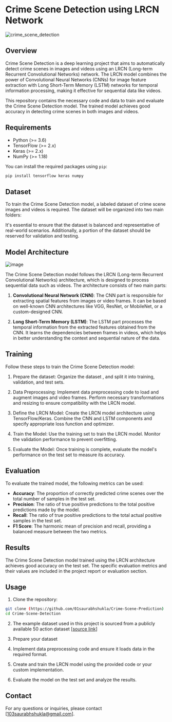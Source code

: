# Crime Scene Detection using LRCN Network

![crime_scene_detection](crime_scene_detection.jpg)

## Overview

Crime Scene Detection is a deep learning project that aims to automatically detect crime scenes in images and videos using an LRCN (Long-term Recurrent Convolutional Networks) network. The LRCN model combines the power of Convolutional Neural Networks (CNNs) for image feature extraction with Long Short-Term Memory (LSTM) networks for temporal information processing, making it effective for sequential data like videos.

This repository contains the necessary code and data to train and evaluate the Crime Scene Detection model. The trained model achieves good accuracy in detecting crime scenes in both images and videos.

## Requirements

- Python (>= 3.6)
- TensorFlow (>= 2.x)
- Keras (>= 2.x)
- NumPy (>= 1.18)

You can install the required packages using `pip`:

```bash
pip install tensorflow keras numpy
```

## Dataset

To train the Crime Scene Detection model, a labeled dataset of crime scene images and videos is required. The dataset will be organized into two main folders:

It's essential to ensure that the dataset is balanced and representative of real-world scenarios. Additionally, a portion of the dataset should be reserved for validation and testing.

## Model Architecture

![image](https://github.com/01saurabhshukla/Crime-Scene-Prediction/assets/88873969/89914069-dc27-4815-8248-0e092d860913)


The Crime Scene Detection model follows the LRCN (Long-term Recurrent Convolutional Networks) architecture, which is designed to process sequential data such as videos. The architecture consists of two main parts:

1. **Convolutional Neural Network (CNN)**: The CNN part is responsible for extracting spatial features from images or video frames. It can be based on well-known CNN architectures like VGG, ResNet, or MobileNet, or a custom-designed CNN.

2. **Long Short-Term Memory (LSTM)**: The LSTM part processes the temporal information from the extracted features obtained from the CNN. It learns the dependencies between frames in videos, which helps in better understanding the context and sequential nature of the data.

## Training

Follow these steps to train the Crime Scene Detection model:

1. Prepare the dataset: Organize the dataset , and split it into training, validation, and test sets.

2. Data Preprocessing: Implement data preprocessing code to load and augment images and video frames. Perform necessary transformations and resizing to ensure compatibility with the LRCN model.

3. Define the LRCN Model: Create the LRCN model architecture using TensorFlow/Keras. Combine the CNN and LSTM components and specify appropriate loss function and optimizer.

4. Train the Model: Use the training set to train the LRCN model. Monitor the validation performance to prevent overfitting.

5. Evaluate the Model: Once training is complete, evaluate the model's performance on the test set to measure its accuracy.

## Evaluation

To evaluate the trained model, the following metrics can be used:

- **Accuracy**: The proportion of correctly predicted crime scenes over the total number of samples in the test set.
- **Precision**: The ratio of true positive predictions to the total positive predictions made by the model.
- **Recall**: The ratio of true positive predictions to the total actual positive samples in the test set.
- **F1 Score**: The harmonic mean of precision and recall, providing a balanced measure between the two metrics.

## Results

The Crime Scene Detection model trained using the LRCN architecture achieves good accuracy on the test set. The specific evaluation metrics and their values are included in the project report or evaluation section.

## Usage

1. Clone the repository:

```bash
git clone (https://github.com/01saurabhshukla/Crime-Scene-Prediction)
cd Crime-Scene-Detection
```
2. The example dataset used in this project is sourced from a publicly available 50 action dataset [[source link](https://www.crcv.ucf.edu/data/UCF50.rar)]

3. Prepare your dataset 

4. Implement data preprocessing code and ensure it loads data in the required format.

5. Create and train the LRCN model using the provided code or your custom implementation.

6. Evaluate the model on the test set and analyze the results.



## Contact

For any questions or inquiries, please contact [103saurabhshukla@gmail.com].
